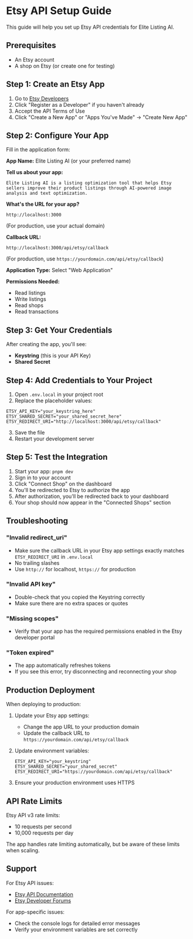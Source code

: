 # Etsy API Setup Guide

This guide will help you set up Etsy API credentials for Elite Listing AI.

## Prerequisites
- An Etsy account
- A shop on Etsy (or create one for testing)

## Step 1: Create an Etsy App

1. Go to [Etsy Developers](https://www.etsy.com/developers/)
2. Click "Register as a Developer" if you haven't already
3. Accept the API Terms of Use
4. Click "Create a New App" or "Apps You've Made" → "Create New App"

## Step 2: Configure Your App

Fill in the application form:

**App Name:** Elite Listing AI (or your preferred name)

**Tell us about your app:** 
```
Elite Listing AI is a listing optimization tool that helps Etsy sellers improve their product listings through AI-powered image analysis and text optimization.
```

**What's the URL for your app?**
```
http://localhost:3000
```
(For production, use your actual domain)

**Callback URL:**
```
http://localhost:3000/api/etsy/callback
```
(For production, use `https://yourdomain.com/api/etsy/callback`)

**Application Type:** Select "Web Application"

**Permissions Needed:**
- Read listings
- Write listings  
- Read shops
- Read transactions

## Step 3: Get Your Credentials

After creating the app, you'll see:
- **Keystring** (this is your API Key)
- **Shared Secret**

## Step 4: Add Credentials to Your Project

1. Open `.env.local` in your project root
2. Replace the placeholder values:

```env
ETSY_API_KEY="your_keystring_here"
ETSY_SHARED_SECRET="your_shared_secret_here"
ETSY_REDIRECT_URI="http://localhost:3000/api/etsy/callback"
```

3. Save the file
4. Restart your development server

## Step 5: Test the Integration

1. Start your app: `pnpm dev`
2. Sign in to your account
3. Click "Connect Shop" on the dashboard
4. You'll be redirected to Etsy to authorize the app
5. After authorization, you'll be redirected back to your dashboard
6. Your shop should now appear in the "Connected Shops" section

## Troubleshooting

### "Invalid redirect_uri"
- Make sure the callback URL in your Etsy app settings exactly matches `ETSY_REDIRECT_URI` in `.env.local`
- No trailing slashes
- Use `http://` for localhost, `https://` for production

### "Invalid API key"
- Double-check that you copied the Keystring correctly
- Make sure there are no extra spaces or quotes

### "Missing scopes"
- Verify that your app has the required permissions enabled in the Etsy developer portal

### "Token expired"
- The app automatically refreshes tokens
- If you see this error, try disconnecting and reconnecting your shop

## Production Deployment

When deploying to production:

1. Update your Etsy app settings:
   - Change the app URL to your production domain
   - Update the callback URL to `https://yourdomain.com/api/etsy/callback`

2. Update environment variables:
   ```env
   ETSY_API_KEY="your_keystring"
   ETSY_SHARED_SECRET="your_shared_secret"
   ETSY_REDIRECT_URI="https://yourdomain.com/api/etsy/callback"
   ```

3. Ensure your production environment uses HTTPS

## API Rate Limits

Etsy API v3 rate limits:
- 10 requests per second
- 10,000 requests per day

The app handles rate limiting automatically, but be aware of these limits when scaling.

## Support

For Etsy API issues:
- [Etsy API Documentation](https://developers.etsy.com/documentation)
- [Etsy Developer Forums](https://community.etsy.com/t5/Etsy-Developer-API/ct-p/developers)

For app-specific issues:
- Check the console logs for detailed error messages
- Verify your environment variables are set correctly

